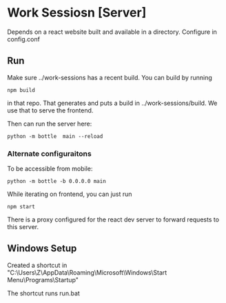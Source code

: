 Work Sessiosn [Server]
======================

Depends on a react website built and available in a directory. Configure in config.conf


## Run

Make sure ../work-sessions has a recent build. You can build by running
```
npm build 
```
in that repo. That generates and puts a build in ../work-sessions/build. We use that to serve 
the frontend.

Then can run the server here:

```
python -m bottle  main --reload
```

### Alternate configuraitons 

To be accessible from mobile:

```
python -m bottle -b 0.0.0.0 main
```

While iterating on frontend, you can just run
```
npm start
```

There is a proxy configured for the react dev server
to forward requests to this server.

## Windows Setup

Created a shortcut in "C:\Users\Z\AppData\Roaming\Microsoft\Windows\Start Menu\Programs\Startup"

The shortcut runs run.bat